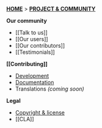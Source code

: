 **[HOME](Home)** > **[PROJECT & COMMUNITY](DreamFactory-project-and-community)**

**Our community**
- [[Talk to us]]
- [[Our users]]
- [[Our contributors]]
- [[Testimonials]]

**[[Contributing]]**
- [Development](Contributing-to-development)
- [Documentation](Contributing-to-documentation)
- Translations _(coming soon)_

**Legal**
- [Copyright & license](Copyright-and-license)
- [[CLA]]